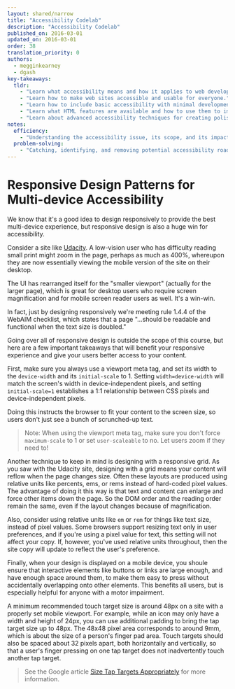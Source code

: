 ```yaml
---
layout: shared/narrow
title: "Accessibility Codelab"
description: "Accessibility Codelab"
published_on: 2016-03-01
updated_on: 2016-03-01
order: 38
translation_priority: 0
authors:
  - megginkearney
  - dgash
key-takeaways:
  tldr: 
    - "Learn what accessibility means and how it applies to web development."
    - "Learn how to make web sites accessible and usable for everyone."
    - "Learn how to include basic accessibility with minimal development impace."
    - "Learn what HTML features are available and how to use them to improve accessibility."
    - "Learn about advanced accessibility techniques for creating polished accessibility experiences."
notes:
  efficiency:
    - "Understanding the accessibility issue, its scope, and its impact can make you a better web developer."
  problem-solving:
    - "Catching, identifying, and removing potential accessibility roadblocks before they happen can improve your development process and reduce maintenance requirements."
---
```


# Responsive Design Patterns for Multi-device Accessibility

We know that it's a good idea to design responsively to provide the best multi-device experience, but responsive design is also a huge win for accessibility.

Consider a site like [Udacity](https://www.udacity.com/). A low-vision user who has difficulty reading small print might zoom in the page, perhaps as much as 400%, whereupon they are now essentially viewing the mobile version of the site on their desktop. 

The UI has rearranged itself for the "smaller viewport" (actually for the larger page), which is great for desktop users who require screen magnification and for mobile screen reader users as well. It's a win-win.

In fact, just by designing responsively we're meeting rule 1.4.4 of the WebAIM checklist, which states that a page "...should be readable and functional when the text size is doubled."

Going over all of responsive design is outside the scope of this course, but here are a few important takeaways that will benefit your responsive experience and give your users better access to your content.

First, make sure you always use a viewport meta tag, and set its width to the `device-width` and its `initial-scale` to 1. Setting `width=device-width` will match the screen's width in device-independent pixels, and setting `initial-scale=1` establishes a 1:1 relationship between CSS pixels and device-independent pixels.

Doing this instructs the browser to fit your content to the screen size, so users don't just see a bunch of scrunched-up text.

>Note: When using the viewport meta tag, make sure you don't force `maximum-scale` to 1 or set `user-scaleable` to no. Let users zoom if they need to!

Another technique to keep in mind is designing with a responsive grid. As you saw with the Udacity site, designing with a grid means your content will reflow when the page changes size. Often these layouts are produced using relative units like percents, ems, or rems instead of hard-coded pixel values. The advantage of doing it this way is that text and content can enlarge and force other items down the page. So the DOM order and the reading order remain the same, even if the layout changes because of magnification.

Also, consider using relative units like `em` or `rem` for things like text size, instead of pixel values. Some browsers support resizing text only in user preferences, and if you're using a pixel value for text, this setting will not affect your copy. If, however, you've used relative units throughout, then the site copy will update to reflect the user's preference.

Finally, when your design is displayed on a mobile device, you shoule ensure that interactive elements like buttons or links are large enough, and have enough space around them, to make them easy to press without accidentally overlapping onto other elements. This benefits all users, but is especially helpful for anyone with a motor impairment.

A minimum recommended touch target size is around 48px on a site with a properly set mobile viewport. For example, while an icon may only have a width and height of 24px, you can use additional padding to bring the tap target size up to 48px. The 48x48 pixel area corresponds to around 9mm, which is about the size of a person's finger pad area. Touch targets should also be spaced about 32 pixels apart, both horizontally and vertically, so that a user's finger pressing on one tap target does not inadvertently touch another tap target. 

>See the Google article [Size Tap Targets Appropriately](https://developers.google.com/speed/docs/insights/SizeTapTargetsAppropriately?hl=en) for more information.
